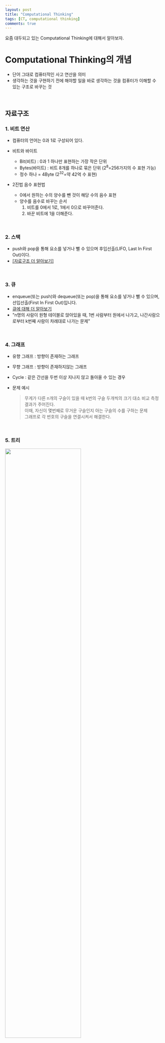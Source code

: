 ```yaml
---
layout: post
title: "Computational Thinking"
tags: [CT, computational thinking]
comments: true
---
```


요즘 대두되고 있는 Computational Thinking에 대해서 알아보자.

# Computational Thinking의 개념

- 단어 그대로 컴퓨터적인 사고 연산을 의미
- 생각하는 것을 구현하기 전에 해야할 일을 바로 생각하는 것을 컴퓨터가 이해할 수 있는 구조로 바꾸는 것

<br>

## 자료구조

### 1. 비트 연산
  
- 컴퓨터의 언어는 0과 1로 구성되어 있다.
- 비트와 바이트
  - Bit(비트) : 0과 1 하나만 표현하는 가장 작은 단위
  - Bytes(바이트) : 비트 8개를 하나로 묶은 단위 (2<sup>8</sup>=256가지의 수 표현 가능)
  - 정수 하나 = 4Byte (2<sup>32</sup>=약 42억 수 표현)

- 2진법 음수 표현법
  - 0에서 원하는 수의 양수를 뺀 것이 해당 수의 음수 표현
  - 양수를 음수로 바꾸는 순서
    1. 비트를 0에서 1로, 1에서 0으로 바꾸어준다.
    2. 바꾼 비트에 1을 더해준다.

<br>

### 2. 스택

- push와 pop을 통해 요소를 넣거나 뺄 수 있으며 후입선출(LIFO, Last In First Out)이다.
- [[자료구조 더 알아보기]](https://davinci-ai.tistory.com/16?category=911813)

<br>

### 3. 큐

- enqueue(또는 push)와 dequeue(또는 pop)을 통해 요소를 넣거나 뺄 수 있으며, 선입선출(First In First Out)입니다.
- [큐에 대해 더 알아보기](https://davinci-ai.tistory.com/16?category=911813)
- "n명의 사람이 원형 테이블로 앉아있을 때, 1번 사람부터 원에서 나가고, 나간사람으로부터 k번째 사람이 차례대로 나가는 문제"

<br>

### 4. 그래프

- 유향 그래프 : 방향이 존재하는 그래프
- 무향 그래프 : 방향이 존재하지않는 그래프
- Cycle : 같은 간선을 두번 이상 지나지 않고 돌아올 수 있는 경우
- 문제 예시

  > 무게가 다른 n개의 구슬이 있을 때 k번의 구슬 두개씩의 크기 대소 비교 측정 결과가 주어진다.<br>
  > 이때, 자신이 몇번째로 무거운 구슬인지 아는 구슬의 수를 구하는 문제<br>
  > 그래프로 각 번호의 구슬을 연결시켜서 해결한다.<br>

<br>

### 5. 트리

<image src='https://user-images.githubusercontent.com/34594339/98506259-6d5e3600-229e-11eb-855a-cadf029351c5.png' width='70%'>

- Node : 트리를 구성하는 각각의 정보(요소)
- Root : 트리에 계층이 존재한다. 가장 높은 곳을 루트라 부른다.
- Edge : 각 노드들의 관계를 간선으로 이은 것
- 노드의 수가 n개 일 때, Edge의 개수는 n-1개이다. 
- 이진트리 : 각 노드가 최대 2개의 자식 노드를 가지는 트리 구조

- 이진트리 순회
  1. 전위 순회 : 현재 노드 > 왼쪽 노드 > 오른쪽 노드 순서로 순회 진행
    
    <image src='https://user-images.githubusercontent.com/34594339/98507201-75b77080-22a0-11eb-9bcf-0d276f6a686a.png' width='70%'>
    
    - 맨 앞의 노드가 루트 노드이다.
    
    <br>
    
  2. 중위 순회 : 왼쪽 노드 > 현재 노드 > 오른쪽 노드 순서로 순회 진행
  
    <image src='https://user-images.githubusercontent.com/34594339/98507207-76e89d80-22a0-11eb-9d03-9f72902a57f7.png' width='70%'>
    
    - 각 노드의 상대적인 위치를 확인할 수 있다. 
    
    <br>
    
  3. 후위 순회 : 왼쪽 노드 > 오른쪽 노드 > 현재 노드 순서로 순회 진행
    
    <image src='https://user-images.githubusercontent.com/34594339/98507207-76e89d80-22a0-11eb-9d03-9f72902a57f7.png' width='70%'>
  
    - 맨 뒤의 노드가 루트 노드이다.

<br><br>

## 참고 사이트<br>

- [https://davinci-ai.tistory.com/37?category=931528](https://davinci-ai.tistory.com/37?category=931528)

